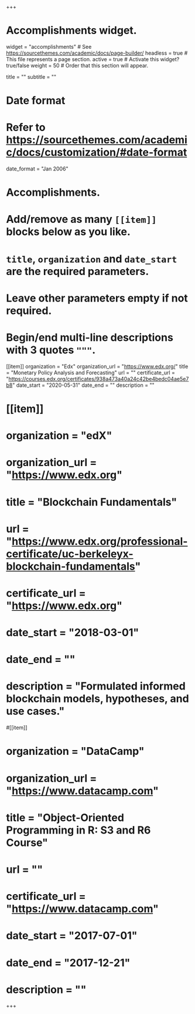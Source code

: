 +++
# Accomplishments widget.
widget = "accomplishments"  # See https://sourcethemes.com/academic/docs/page-builder/
headless = true  # This file represents a page section.
active = true  # Activate this widget? true/false
weight = 50  # Order that this section will appear.

title = ""
subtitle = ""

# Date format
#   Refer to https://sourcethemes.com/academic/docs/customization/#date-format
date_format = "Jan 2006"

# Accomplishments.
#   Add/remove as many `[[item]]` blocks below as you like.
#   `title`, `organization` and `date_start` are the required parameters.
#   Leave other parameters empty if not required.
#   Begin/end multi-line descriptions with 3 quotes `"""`.

[[item]]
  organization = "Edx"
  organization_url = "https://www.edx.org/"
  title = "Monetary Policy Analysis and Forecasting"
  url = ""
  certificate_url = "https://courses.edx.org/certificates/938a473a40a24c42be4bedc04ae5e7b8"
  date_start = "2020-05-31"
  date_end = ""
  description = ""

# [[item]]
 # organization = "edX"
 # organization_url = "https://www.edx.org"
 # title = "Blockchain Fundamentals"
 # url = "https://www.edx.org/professional-certificate/uc-berkeleyx-blockchain-fundamentals"
#  certificate_url = "https://www.edx.org"
 # date_start = "2018-03-01"
 # date_end = ""
 # description = "Formulated informed blockchain models, hypotheses, and use cases."
  
#[[item]]
 # organization = "DataCamp"
 # organization_url = "https://www.datacamp.com"
 # title = "Object-Oriented Programming in R: S3 and R6 Course"
 #  url = ""
 # certificate_url = "https://www.datacamp.com"
 # date_start = "2017-07-01"
 # date_end = "2017-12-21"
 # description = ""

+++
